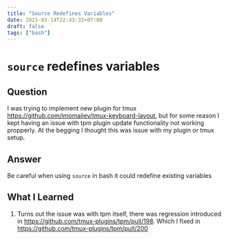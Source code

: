 ```yaml
---
title: "Source Redefines Variables"
date: 2021-03-14T22:43:33+07:00
draft: false
tags: ["bash"]
---
```


# `source` redefines variables

## Question

I was trying to implement new plugin for tmux https://github.com/imomaliev/tmux-keyboard-layout, but for some reason I kept having an issue with tpm plugin update functionality not working propperly. At the begging I thought this was issue with my plugin or tmux setup.

## Answer

Be careful when using `source` in bash it could redefine existing variables

## What I Learned

1. Turns out the issue was with tpm itself, there was regression introduced in https://github.com/tmux-plugins/tpm/pull/198. Which I fixed in https://github.com/tmux-plugins/tpm/pull/200
